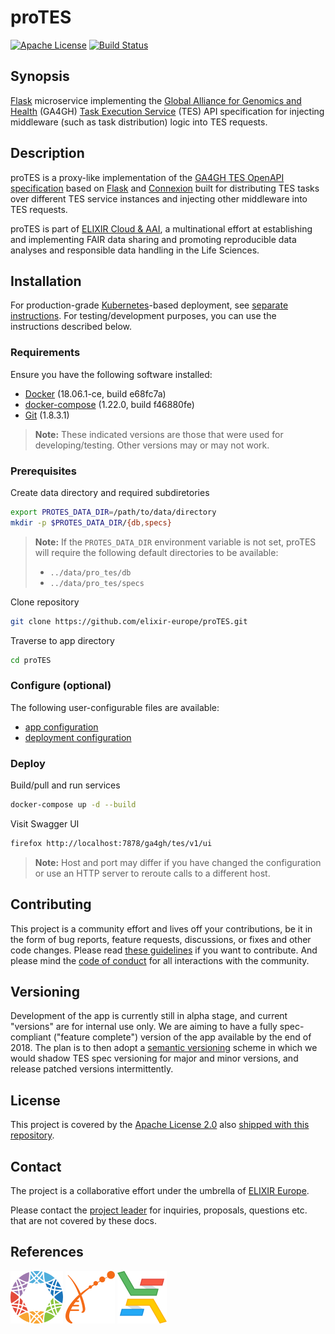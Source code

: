 # proTES

[![Apache License](https://img.shields.io/badge/license-Apache%202.0-orange.svg?style=flat&color=important)](http://www.apache.org/licenses/LICENSE-2.0)
[![Build Status](https://travis-ci.org/elixir-europe/proTES.svg?branch=dev)](https://travis-ci.org/elixir-europe/proTES)

## Synopsis

[Flask] microservice implementing the [Global Alliance for Genomics and Health]
(GA4GH) [Task Execution Service] (TES) API specification for injecting
middleware (such as task distribution) logic into TES requests.

## Description

proTES is a proxy-like implementation of the [GA4GH TES OpenAPI specification]
based on [Flask] and [Connexion] built for distributing TES tasks over different
TES service instances and injecting other middleware into TES requests.

proTES is part of [ELIXIR Cloud & AAI], a multinational effort at establishing
and implementing FAIR data sharing and promoting reproducible data analyses and
responsible data handling in the Life Sciences.

## Installation

For production-grade [Kubernetes]-based deployment, see [separate
instructions](deployment/README.md). For testing/development purposes, you can
use the instructions described below.

### Requirements

Ensure you have the following software installed:

* [Docker] (18.06.1-ce, build e68fc7a)
* [docker-compose] (1.22.0, build f46880fe)
* [Git] (1.8.3.1)

> **Note:** These indicated versions are those that were used for
> developing/testing. Other versions may or may not work.

### Prerequisites

Create data directory and required subdiretories

```bash
export PROTES_DATA_DIR=/path/to/data/directory
mkdir -p $PROTES_DATA_DIR/{db,specs}
```

> **Note:** If the `PROTES_DATA_DIR` environment variable is not set, proTES
> will require the following default directories to be available:
>
> * `../data/pro_tes/db`
> * `../data/pro_tes/specs`

Clone repository

```bash
git clone https://github.com/elixir-europe/proTES.git
```

Traverse to app directory

```bash
cd proTES
```

### Configure (optional)

The following user-configurable files are available:

* [app configuration](pro_tes/config/app_config.yaml)
* [deployment configuration](docker-compose.yaml)

### Deploy

Build/pull and run services

```bash
docker-compose up -d --build
```

Visit Swagger UI

```bash
firefox http://localhost:7878/ga4gh/tes/v1/ui
```

> **Note:** Host and port may differ if you have changed the configuration or
> use an HTTP server to reroute calls to a different host.

## Contributing

This project is a community effort and lives off your contributions, be it in
the form of bug reports, feature requests, discussions, or fixes and other
code changes. Please read [these guidelines](CONTRIBUTING.md) if you want to
contribute. And please mind the [code of conduct](CODE_OF_CONDUCT.md) for all
interactions with the community.

## Versioning

Development of the app is currently still in alpha stage, and current "versions"
are for internal use only. We are aiming to have a fully spec-compliant
("feature complete") version of the app available by the end of 2018. The plan
is to then adopt a [semantic versioning] scheme in which we would shadow TES
spec versioning for major and minor versions, and release patched versions
intermittently.

## License

This project is covered by the [Apache License 2.0] also [shipped with this
repository](LICENSE).

## Contact

The project is a collaborative effort under the umbrella of [ELIXIR
Europe](https://www.elixir-europe.org/).

Please contact the [project leader](mailto:alexander.kanitz@sib.swiss) for
inquiries, proposals, questions etc. that are not covered by these docs.

## References

[![GA4GH logo](images/logo-ga4gh.png)](https://www.ga4gh.org/)
[![ELIXIR logo](images/logo-elixir.png)](https://www.elixir-europe.org/)
[![ELIXIR Cloud & AAI log](images/logo-elixir-cloud.png)](https://elixir-europe.github.io/cloud/)

[Apache License 2.0]: <https://www.apache.org/licenses/LICENSE-2.0>
[Connexion]: <https://github.com/zalando/connexion>
[Docker]: <https://www.docker.com/>
[docker-compose]: <https://docs.docker.com/compose/>
[ELIXIR Cloud & AAI]: <https://elixir-europe.github.io/cloud/>
[Flask]: <http://flask.pocoo.org/>
[GA4GH TES OpenAPI specification]: <https://github.com/ga4gh/task-execution-schemas>
[Git]: <https://git-scm.com/>
[Global Alliance for Genomics and Health]: <https://www.ga4gh.org/>
[Kubernetes]: <https://kubernetes.io/>
[semantic versioning]: <https://semver.org/>
[Task Execution Service]: <https://github.com/ga4gh/task-execution-schemas>

